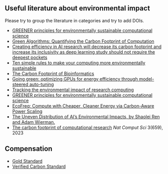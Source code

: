 ## Useful literature about environmental impact

Please try to group the literature in categories and try to add DOIs.

- [GREENER principles for environmentally sustainable computational science](https://doi.org/10.1038/s43588-023-00461-y)
- [Green Algorithms: Quantifying the Carbon Footprint of Computation](https://doi.org/10.1002/advs.202100707)
- [Creating efficiency in AI research will decrease its carbon footprint and increase its inclusivity as deep learning study should not require the deepest pockets](https://doi.org/10.1145/3381831)
- [Ten simple rules to make your computing more environmentally sustainable](https://doi.org/10.1371/journal.pcbi.1009324)
- [The Carbon Footprint of Bioinformatics ](https://doi.org/10.1093/molbev/msac034)
- [Going green: optimizing GPUs for energy efficiency through model-steered auto-tuning](https://doi.org/10.1109/PMBS56514.2022.00010)
- [Tracking the environmental impact of research computing](https://software.ac.uk/blog/2023-08-15-tracking-environmental-impact-research-computing)
- [GREENER principles for environmentally sustainable computational science](https://www.nature.com/articles/s43588-023-00461-y)
- [EcoFreq: Compute with Cheaper, Cleaner Energy via Carbon-Aware Power Scaling](https://ieeexplore.ieee.org/document/10528928)
- [The Uneven Distribution of AI’s Environmental Impacts, by Shaolei Ren and Adam Wierman.](https://hbr.org/2024/07/the-uneven-distribution-of-ais-environmental-impacts)
- [The carbon footprint of computational research](https://doi.org/10.1038/s43588-023-00506-2) *Nat Comput Sci* 3(659), 2023

## Compensation

- [Gold Standard](https://www.goldstandard.org)
- [Verified Carbon Standard](https://verra.org/programs/verified-carbon-standard/)
